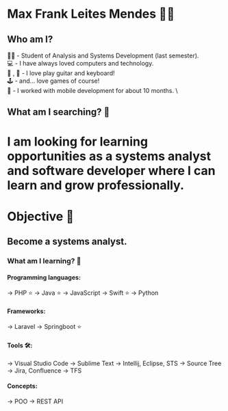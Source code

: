 # Max Frank Leites Mendes :man_technologist:


## Who am I?

:student: - Student of Analysis and Systems Development (last semester). \
:computer: - I have always loved computers and technology. \
:musical_keyboard: , :guitar: - I love play guitar and keyboard!\
:joystick: - and... love games of course! \
:iphone: - I worked with mobile development for about 10 months. \

## What am I searching? :mag_right:

# I am looking for learning opportunities as a systems analyst and software developer where I can learn and grow professionally.

# Objective :dart:
## Become a systems analyst.

### What am I learning? :seedling:

#### Programming languages:

-> PHP :star:
-> Java :star:
-> JavaScript
-> Swift :star:
-> Python

#### Frameworks:

-> Laravel
-> Springboot :star:

#### Tools :hammer_and_wrench::
-> Visual Studio Code
-> Sublime Text
-> Intellij, Eclipse, STS
-> Source Tree
-> Jira, Confluence
-> TFS

#### Concepts:

-> POO
-> REST API
